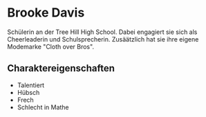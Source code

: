 # Brooke Davis
Schülerin an der Tree Hill High School. Dabei engagiert sie sich als Cheerleaderin und Schulsprecherin. Zusäätzlich hat sie ihre eigene Modemarke "Cloth over Bros".

## Charaktereigenschaften
* Talentiert
* Hübsch
* Frech
* Schlecht in Mathe
